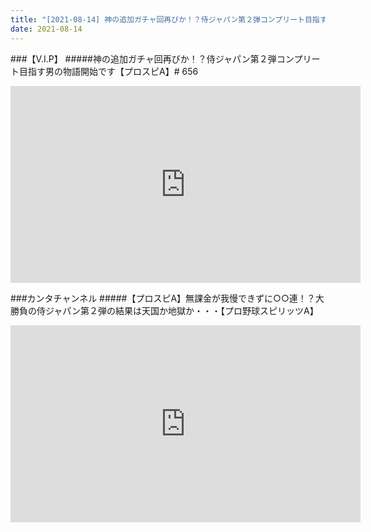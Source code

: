 ```yaml
---
title: "[2021-08-14] 神の追加ガチャ回再びか！？侍ジャパン第２弾コンプリート目指す男の物語開始です【プロスピA】# 656 他"
date: 2021-08-14
---
```

###【V.I.P】
#####神の追加ガチャ回再びか！？侍ジャパン第２弾コンプリート目指す男の物語開始です【プロスピA】# 656
<iframe width="560" height="315" src="https://www.youtube.com/embed/cmilXOScxhU" frameborder="0" allow="accelerometer; autoplay; clipboard-write; encrypted-media; gyroscope; picture-in-picture" allowfullscreen></iframe>

###カンタチャンネル
#####【プロスピA】無課金が我慢できずに○○連！？大勝負の侍ジャパン第２弾の結果は天国か地獄か・・・【プロ野球スピリッツA】
<iframe width="560" height="315" src="https://www.youtube.com/embed/ChZNOlEq5h4" frameborder="0" allow="accelerometer; autoplay; clipboard-write; encrypted-media; gyroscope; picture-in-picture" allowfullscreen></iframe>

